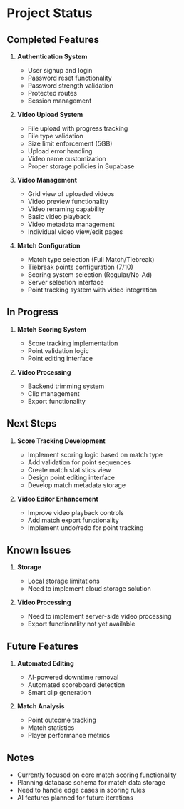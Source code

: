 # Project Status

## Completed Features
1. **Authentication System**
   - User signup and login
   - Password reset functionality
   - Password strength validation
   - Protected routes
   - Session management

2. **Video Upload System**
   - File upload with progress tracking
   - File type validation
   - Size limit enforcement (5GB)
   - Upload error handling
   - Video name customization
   - Proper storage policies in Supabase

3. **Video Management**
   - Grid view of uploaded videos
   - Video preview functionality
   - Video renaming capability
   - Basic video playback
   - Video metadata management
   - Individual video view/edit pages

4. **Match Configuration**
   - Match type selection (Full Match/Tiebreak)
   - Tiebreak points configuration (7/10)
   - Scoring system selection (Regular/No-Ad)
   - Server selection interface
   - Point tracking system with video integration

## In Progress
1. **Match Scoring System**
   - Score tracking implementation
   - Point validation logic
   - Point editing interface

2. **Video Processing**
   - Backend trimming system
   - Clip management
   - Export functionality

## Next Steps
1. **Score Tracking Development**
   - Implement scoring logic based on match type
   - Add validation for point sequences
   - Create match statistics view
   - Design point editing interface
   - Develop match metadata storage

2. **Video Editor Enhancement**
   - Improve video playback controls
   - Add match export functionality
   - Implement undo/redo for point tracking

## Known Issues
1. **Storage**
   - Local storage limitations
   - Need to implement cloud storage solution

2. **Video Processing**
   - Need to implement server-side video processing
   - Export functionality not yet available

## Future Features
1. **Automated Editing**
   - AI-powered downtime removal
   - Automated scoreboard detection
   - Smart clip generation

2. **Match Analysis**
   - Point outcome tracking
   - Match statistics
   - Player performance metrics

## Notes
- Currently focused on core match scoring functionality
- Planning database schema for match data storage
- Need to handle edge cases in scoring rules
- AI features planned for future iterations